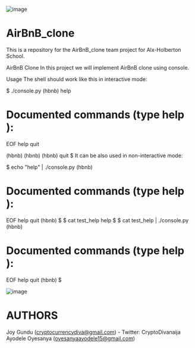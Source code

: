 ![image](https://user-images.githubusercontent.com/99324596/182840590-8c0202a5-4899-415b-8ad7-940708577252.png)


# AirBnB_clone
This is a repository for the AirBnB_clone team project for Alx-Holberton School.

AirBnB Clone
In this project we will implement AirBnB clone using console.

Usage
The shell should work like this in interactive mode:

$ ./console.py
(hbnb) help

Documented commands (type help <topic>):
========================================
EOF  help  quit

(hbnb) 
(hbnb) 
(hbnb) quit
$
It can be also used in non-interactive mode:

$ echo "help" | ./console.py
(hbnb)

Documented commands (type help <topic>):
========================================
EOF  help  quit
(hbnb) 
$
$ cat test_help
help
$
$ cat test_help | ./console.py
(hbnb)

Documented commands (type help <topic>):
========================================

EOF  help  quit
(hbnb) 
$
  
  ![image](https://user-images.githubusercontent.com/99324596/182841460-aac860d2-4275-4bb1-8a1a-d7d9ebf3eb6b.png)

# AUTHORS
  Joy Gundu (cryptocurrencydiva@gmail.com) - Twitter: CryptoDivanaija
  Ayodele Oyesanya (oyesanyaayodele15@gmail.com) 
